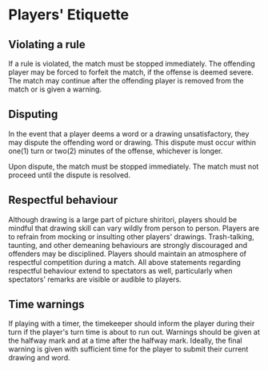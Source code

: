 # Players' Etiquette

## Violating a rule

If a rule is violated, the match must be stopped immediately. The offending player may be forced to forfeit the match, if the offense is deemed severe. The match may continue after the offending player is removed from the match or is given a warning.

## Disputing

In the event that a player deems a word or a drawing unsatisfactory, they may dispute the offending word or drawing. This dispute must occur within one(1) turn or two(2) minutes of the offense, whichever is longer.

Upon dispute, the match must be stopped immediately. The match must not proceed until the dispute is resolved.

## Respectful behaviour

Although drawing is a large part of picture shiritori, players should be mindful that drawing skill can vary wildly from person to person. Players are to refrain from mocking or insulting other players' drawings. Trash-talking, taunting, and other demeaning behaviours are strongly discouraged and offenders may be disciplined. Players should maintain an atmosphere of respectful competition during a match. All above statements regarding respectful behaviour extend to spectators as well, particularly when spectators' remarks are visible or audible to players.

## Time warnings

If playing with a timer, the timekeeper should inform the player during their turn if the player's turn time is about to run out. Warnings should be given at the halfway mark and at a time after the halfway mark. Ideally, the final warning is given with sufficient time for the player to submit their current drawing and word.
